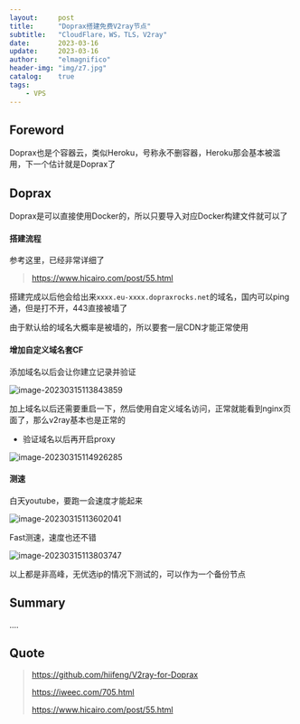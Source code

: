 ```yaml
---
layout:     post
title:      "Doprax搭建免费V2ray节点"
subtitle:   "CloudFlare，WS，TLS，V2ray"
date:       2023-03-16
update:     2023-03-16
author:     "elmagnifico"
header-img: "img/z7.jpg"
catalog:    true
tags:
    - VPS
---
```


## Foreword

Doprax也是个容器云，类似Heroku，号称永不删容器，Heroku那会基本被滥用，下一个估计就是Doprax了



## Doprax

Doprax是可以直接使用Docker的，所以只要导入对应Docker构建文件就可以了



#### 搭建流程

参考这里，已经非常详细了

> https://www.hicairo.com/post/55.html



搭建完成以后他会给出来`xxxx.eu-xxxx.dopraxrocks.net`的域名，国内可以ping通，但是打不开，443直接被墙了

由于默认给的域名大概率是被墙的，所以要套一层CDN才能正常使用



#### 增加自定义域名套CF

添加域名以后会让你建立记录并验证

![image-20230315113843859](https://img.elmagnifico.tech/static/upload/elmagnifico/202303151138907.png)

加上域名以后还需要重启一下，然后使用自定义域名访问，正常就能看到nginx页面了，那么v2ray基本也是正常的

- 验证域名以后再开启proxy

![image-20230315114926285](https://img.elmagnifico.tech/static/upload/elmagnifico/202303151149330.png)

#### 测速

白天youtube，要跑一会速度才能起来

![image-20230315113602041](https://img.elmagnifico.tech/static/upload/elmagnifico/202303151138535.png)

Fast测速，速度也还不错

![image-20230315113803747](https://img.elmagnifico.tech/static/upload/elmagnifico/202303151138820.png)

以上都是非高峰，无优选ip的情况下测试的，可以作为一个备份节点



## Summary

....



## Quote

> https://github.com/hiifeng/V2ray-for-Doprax
>
> https://iweec.com/705.html
>
> https://www.hicairo.com/post/55.html

